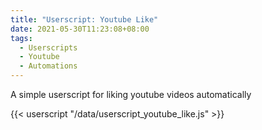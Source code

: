 ```yaml
---
title: "Userscript: Youtube Like"
date: 2021-05-30T11:23:08+08:00
tags:
  - Userscripts
  - Youtube
  - Automations
---
```

A simple userscript for liking youtube videos automatically

{{< userscript "/data/userscript_youtube_like.js" >}}
